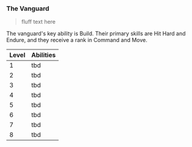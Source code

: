 ### The Vanguard

> fluff text here

The vanguard's key ability is Build. Their primary skills are Hit Hard and Endure, and they receive a rank in Command and Move.

| Level | Abilities |
| ----- | --------- |
| 1 | tbd |
| 2 | tbd |
| 3 | tbd |
| 4 | tbd |
| 5 | tbd |
| 6 | tbd |
| 7 | tbd |
| 8 | tbd |
